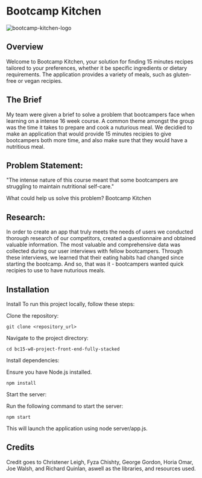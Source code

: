 # Bootcamp Kitchen

![bootcamp-kitchen-logo](https://github.com/Christener19/Bootcamp-Kitchen/assets/134003152/95026597-7973-40be-a686-dbd1141bf6e3)

## Overview
Welcome to Bootcamp Kitchen, your solution for finding 15 minutes recipes tailored to your preferences, whether it be specific ingredients or dietary requirements.
The application provides a variety of meals, such as gluten-free or vegan recipies. 

## The Brief

My team were given a brief to solve a problem that bootcampers face when learning on a intense 16 week course. A common theme amongst the group was the time it takes to prepare and cook a nuturious meal. We decidied to make an application that would provide 15 minutes recipies to give bootcampers both more time, and also make sure that they would have a nutritious meal. 

 ## Problem Statement:

"The intense nature of this course meant that some bootcampers are struggling to maintain nutritional self-care."

What could help us solve this problem? Bootcamp Kitchen

## Research:
In order to create an app that truly meets the needs of users we conducted thorough research of our competitors, created a questionnaire and obtained valuable information. The most valuable and comprehensive data was collected during our user interviews with fellow bootcampers. Through these interviews, we learned that their eating habits had changed since starting the bootcamp. And so, that was it - bootcampers wanted quick recipies to use to have nuturious meals. 


## Installation

Install
To run this project locally, follow these steps:

Clone the repository:

```git clone <repository_url>```

Navigate to the project directory:

```cd bc15-w8-project-front-end-fully-stacked```

Install dependencies:

Ensure you have Node.js installed.

```npm install```

Start the server:

Run the following command to start the server:

```npm start```

This will launch the application using node server/app.js.


## Credits

Credit goes to Christener Leigh, Fyza Chishty, George Gordon, Horia Omar, Joe Walsh, and Richard Quinlan, aswell as the libraries, and resources used.
